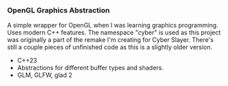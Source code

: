 ### OpenGL Graphics Abstraction
A simple wrapper for OpenGL when I was learning graphics programming. Uses modern C++ features.
The namespace "cyber" is used as this project was originally a part of the remake I'm creating for Cyber Slayer.
There's still a couple pieces of unfinished code as this is a slightly older version.
- C++23
- Abstractions for different buffer types and shaders.
- GLM, GLFW, glad 2